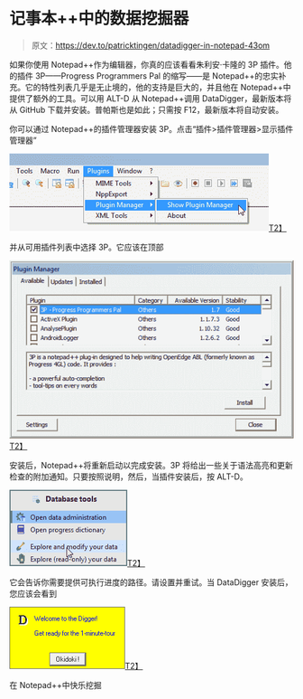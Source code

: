 # 记事本++中的数据挖掘器

> 原文：<https://dev.to/patricktingen/datadigger-in-notepad-43om>

如果你使用 Notepad++作为编辑器，你真的应该看看朱利安·卡隆的 3P 插件。他的插件 3P——Progress Programmers Pal 的缩写——是 Notepad++的忠实补充。它的特性列表几乎是无止境的，他的支持是巨大的，并且他在 Notepad++中提供了额外的工具。可以用 ALT-D 从 Notepad++调用 DataDigger，最新版本将从 GitHub 下载并安装。普帕斯也是如此；只需按 F12，最新版本将自动安装。

你可以通过 Notepad++的插件管理器安装 3P。点击“插件>插件管理器>显示插件管理器”

[![r7pxc3g](img/b19d715f165d64746e3e289ca8f10e42.png)T2】](https://res.cloudinary.com/practicaldev/image/fetch/s--zGr3CBtT--/c_limit%2Cf_auto%2Cfl_progressive%2Cq_auto%2Cw_880/https://datadigger.files.wordpress.com/2017/10/r7pxc3g.png%3Fw%3D840)

并从可用插件列表中选择 3P。它应该在顶部

[![6uaikyu](img/7cc9631d13d96f5e05b6f295b94e1df8.png)T2】](https://res.cloudinary.com/practicaldev/image/fetch/s--KoRhCX3B--/c_limit%2Cf_auto%2Cfl_progressive%2Cq_auto%2Cw_880/https://datadigger.files.wordpress.com/2017/10/6uaikyu.png%3Fw%3D840)

安装后，Notepad++将重新启动以完成安装。3P 将给出一些关于语法高亮和更新检查的附加通知。只要按照说明，然后，当插件安装后，按 ALT-D。

[![hhwg8ik](img/69fdc274da3c19903f923ad5d67cdda2.png)T2】](https://res.cloudinary.com/practicaldev/image/fetch/s--HeWX4yei--/c_limit%2Cf_auto%2Cfl_progressive%2Cq_auto%2Cw_880/https://datadigger.files.wordpress.com/2017/10/hhwg8ik.png%3Fw%3D840)

它会告诉你需要提供可执行进度的路径。请设置并重试。当 DataDigger 安装后，您应该会看到

[![e9w4rrc](img/e93ad8dfbac802ca76be2ee1263094ff.png)T2】](https://res.cloudinary.com/practicaldev/image/fetch/s--cTm683UA--/c_limit%2Cf_auto%2Cfl_progressive%2Cq_auto%2Cw_880/https://datadigger.files.wordpress.com/2017/10/e9w4rrc.png%3Fw%3D840)

在 Notepad++中快乐挖掘